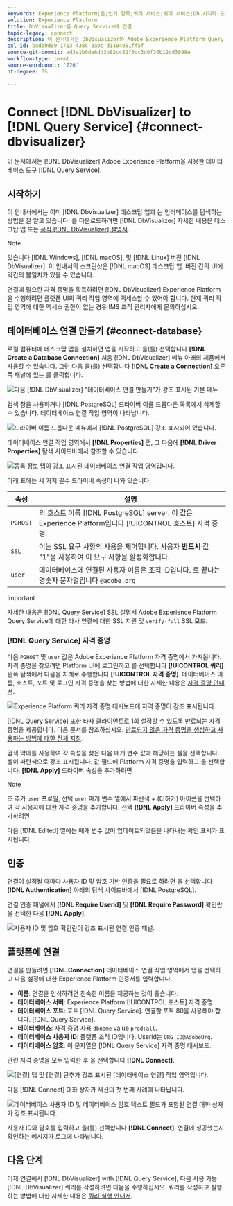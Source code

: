 ```yaml
---
keywords: Experience Platform;홈;인기 항목;쿼리 서비스;쿼리 서비스;Db 시각화 도우미;Db 시각화 도우미;쿼리 서비스에 연결
solution: Experience Platform
title: DbVisualizer를 Query Service에 연결
topic-legacy: connect
description: 이 문서에서는 DbVisualizer와 Adobe Experience Platform Query Service를 연결하는 단계를 설명합니다.
exl-id: badb0d89-1713-438c-8a9c-d1404051ff5f
source-git-commit: ad3e1b0de6dd3b82cc82f0dc3d0f36b12cd3899e
workflow-type: tm+mt
source-wordcount: '726'
ht-degree: 0%

---
```


# Connect [!DNL DbVisualizer] to [!DNL Query Service] {#connect-dbvisualizer}

이 문서에서는 [!DNL DbVisualizer] Adobe Experience Platform을 사용한 데이터베이스 도구 [!DNL Query Service].

## 시작하기

이 안내서에서는 이미 [!DNL DbVisualizer] 데스크탑 앱과 는 인터페이스를 탐색하는 방법을 잘 알고 있습니다. 를 다운로드하려면 [!DNL DbVisualizer] 자세한 내용은 데스크탑 앱 또는 [공식 [!DNL DbVisualizer] 설명서](https://www.dbvis.com/download/).

>[!NOTE]
>
>있습니다 [!DNL Windows], [!DNL macOS], 및 [!DNL Linux] 버전 [!DNL DbVisualizer]. 이 안내서의 스크린샷은 [!DNL macOS] 데스크탑 앱. 버전 간의 UI에 약간의 불일치가 있을 수 있습니다.

연결에 필요한 자격 증명을 획득하려면 [!DNL  DbVisualizer] Experience Platform을 수행하려면 플랫폼 UI의 쿼리 작업 영역에 액세스할 수 있어야 합니다. 현재 쿼리 작업 영역에 대한 액세스 권한이 없는 경우 IMS 조직 관리자에게 문의하십시오.

## 데이터베이스 연결 만들기 {#connect-database}

로컬 컴퓨터에 데스크탑 앱을 설치하면 앱을 시작하고 을(를) 선택합니다 **[!DNL Create a Database Connection]** 처음 [!DNL DbVisualizer] 메뉴 아래의 제품에서 사용할 수 있습니다. 그런 다음 을(를) 선택합니다 **[!DNL Create a Connection]** 오른쪽 패널에 있는 를 클릭합니다.

![다음 [!DNL DbVisualizer] &quot;데이터베이스 연결 만들기&quot;가 강조 표시된 기본 메뉴](../images/clients/dbvisualizer/create-db-connection.png)

검색 창을 사용하거나 [!DNL PostgreSQL] 드라이버 이름 드롭다운 목록에서 삭제할 수 있습니다. 데이터베이스 연결 작업 영역이 나타납니다.

![드라이버 이름 드롭다운 메뉴에서 [!DNL PostgreSQL] 강조 표시되어 있습니다.](../images/clients/dbvisualizer/driver-name.png)

데이터베이스 연결 작업 영역에서 **[!DNL Properties]** 탭, 그 다음에 **[!DNL Driver Properties]** 탐색 사이드바에서 참조할 수 있습니다.

![등록 정보 탭이 강조 표시된 데이터베이스 연결 작업 영역입니다.](../images/clients/dbvisualizer/driver-properties.png)

아래 표에는 세 가지 필수 드라이버 속성이 나와 있습니다.

| 속성 | 설명 |
| ------ | ------ |
| `PGHOST` | 의 호스트 이름 [!DNL PostgreSQL] server. 이 값은 Experience Platform입니다 [!UICONTROL 호스트] 자격 증명. |
| `SSL` | 이는 SSL 요구 사항의 사용을 제어합니다. 사용자 **반드시** 값 &quot;1&quot;을 사용하여 이 요구 사항을 활성화합니다. |
| `user` | 데이터베이스에 연결된 사용자 이름은 조직 ID입니다. 로 끝나는 영숫자 문자열입니다 `@adobe.org` |

>[!IMPORTANT]
>
>자세한 내용은 [[!DNL Query Service] SSL 설명서](./ssl-modes.md) Adobe Experience Platform Query Service에 대한 타사 연결에 대한 SSL 지원 및 `verify-full` SSL 모드.

### [!DNL Query Service] 자격 증명

다음 `PGHOST` 및 `user` 값은 Adobe Experience Platform 자격 증명에서 가져옵니다. 자격 증명을 찾으려면 Platform UI에 로그인하고 를 선택합니다 **[!UICONTROL 쿼리]** 왼쪽 탐색에서 다음을 차례로 수행합니다 **[!UICONTROL 자격 증명]**. 데이터베이스 이름, 호스트, 포트 및 로그인 자격 증명을 찾는 방법에 대한 자세한 내용은 [자격 증명 안내서](../ui/credentials.md).

![Experience Platform 쿼리 자격 증명 대시보드에 자격 증명이 강조 표시됩니다.](../images/clients/dbvisualizer/query-service-credentials-page.png)

[!DNL Query Service] 또한 타사 클라이언트로 1회 설정할 수 있도록 만료되는 자격 증명을 제공합니다. 다음 문서를 참조하십시오. [만료되지 않은 자격 증명을 생성하고 사용하는 방법에 대한 전체 지침](../ui/credentials.md#non-expiring-credentials).

검색 막대를 사용하여 각 속성을 찾은 다음 매개 변수 값에 해당하는 셀을 선택합니다. 셀이 파란색으로 강조 표시됩니다. 값 필드에 Platform 자격 증명을 입력하고 을 선택합니다. **[!DNL Apply]** 드라이버 속성을 추가하려면

>[!NOTE]
>
>초 추가 `user` 프로필, 선택 `user` 매개 변수 열에서 파란색 + (더하기) 아이콘을 선택하여 각 사용자에 대한 자격 증명을 추가합니다. 선택 **[!DNL Apply]** 드라이버 속성을 추가하려면

다음 [!DNL Edited] 열에는 매개 변수 값이 업데이트되었음을 나타내는 확인 표시가 표시됩니다.

## 인증

연결이 설정될 때마다 사용자 ID 및 암호 기반 인증을 필요로 하려면 을 선택합니다 **[!DNL Authentication]** 아래의 탐색 사이드바에서 [!DNL PostgreSQL].

연결 인증 패널에서 **[!DNL Require Userid]** 및 **[!DNL Require Password]** 확인란을 선택한 다음 **[!DNL Apply]**.

![사용자 ID 및 암호 확인란이 강조 표시된 연결 인증 패널.](../images/clients/dbvisualizer/connection-authentication.png)

## 플랫폼에 연결

연결을 만들려면 **[!DNL Connection]** 데이터베이스 연결 작업 영역에서 탭을 선택하고 다음 설정에 대한 Experience Platform 인증서를 입력합니다.

- **이름**: 연결을 인식하려면 친숙한 이름을 제공하는 것이 좋습니다.
- **데이터베이스 서버**: Experience Platform [!UICONTROL 호스트] 자격 증명.
- **데이터베이스 포트**: 포트 [!DNL Query Service]. 연결할 포트 80을 사용해야 합니다. [!DNL Query Service].
- **데이터베이스**: 자격 증명 사용 `dbname` value `prod:all`.
- **데이터베이스 사용자 ID**: 플랫폼 조직 ID입니다. Userid는 `ORG_ID@AdobeOrg`.
- **데이터베이스 암호**: 이 문자열은 [!DNL Query Service] 자격 증명 대시보드.

관련 자격 증명을 모두 입력한 후 을 선택합니다 **[!DNL Connect]**.

![[연결] 탭 및 [연결] 단추가 강조 표시된 [데이터베이스 연결] 작업 영역입니다.](../images/clients/dbvisualizer/connect.png)

다음 [!DNL Connect] 대화 상자가 세션의 첫 번째 사례에 나타납니다.

![데이터베이스 사용자 ID 및 데이터베이스 암호 텍스트 필드가 포함된 연결 대화 상자가 강조 표시됩니다.](../images/clients/dbvisualizer/connect-dialog.png)

사용자 ID와 암호를 입력하고 을(를) 선택합니다 **[!DNL Connect]**. 연결에 성공했는지 확인하는 메시지가 로그에 나타납니다.

## 다음 단계

이제 연결해서 [!DNL DbVisualizer] with [!DNL Query Service], 다음 사용 가능 [!DNL DbVisualizer] 쿼리를 작성하려면 다음을 수행하십시오. 쿼리를 작성하고 실행하는 방법에 대한 자세한 내용은 [쿼리 실행 안내서](../best-practices/writing-queries.md).
